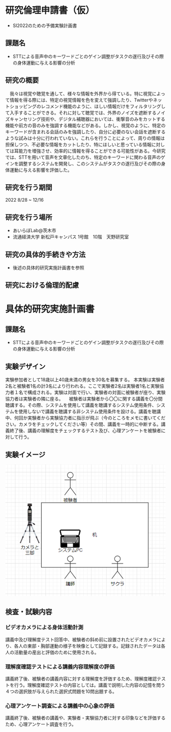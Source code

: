 # 研究倫理申請書（仮）
- SI2022のための予備実験計画書
## 課題名
- STTによる音声中のキーワードごとのゲイン調整がタスクの遂行及びその際の身体運動に与える影響の分析
## 研究の概要
　我々は視覚や聴覚を通して、様々な情報を外界から得ている。特に視覚によって情報を得る際には、特定の視覚情報を色を変えて強調したり、Twitterやネットショッピングのレコメンド機能のように、ほしい情報だけをフィルタリングして入手することができる。それに対して聴覚では、外界のノイズを遮断するノイズキャンセリング技術や、デジタル補聴器においては、衝撃音のみをカットする機能や前方の音のみを強調する機能などがある。しかし、視覚のように、特定のキーワードが含まれる会話のみを強調したり、自分に必要のない会話を遮断するような試みは十分に行われていない。これらを行うことによって、周りの情報は担保しつつ、不必要な情報をカットしたり、特にほしいと思っている情報に対しては耳能力を増強させ、効率的に情報を得ることができる可能性がある。今研究では、STTを用いて音声を文章化したのち、特定のキーワードに関わる音声のゲインを調整するシステムを開発し、このシステムがタスクの遂行及びその際の身体運動に与える影響を評価した。
## 研究を行う期間
 2022 8/28 ~ 12/16
## 研究を行う場所
- あいらぼLab@茨木市
- 流通経済大学 新松戸キャンパス 1号館　10階　天野研究室
## 研究の具体的手続きや方法
- 後述の具体的研究実施計画書を参照
## 研究における倫理的配慮

# 具体的研究実施計画書
## 課題名
- STTによる音声中のキーワードごとのゲイン調整がタスクの遂行及びその際の身体運動に与える影響の分析
## 実験デザイン
実験参加者として18歳以上40歳未満の男女を30名を募集する。
本実験は実験者2名と被験者1名の計3名により行われる。ここで実験者2名は実験者1名と実験協力者１名で構成される。実験は対面で行い、実験者の対面に被験者が座り、実験協力者は実験者の隣に座る。
　被験者は実験者から〇〇に関する講義を〇分間聴講する。その際、システムを使用して講義を聴講するシステム使用条件、システムを使用しないで講義を聴講する非システム使用条件を設ける。講義を聴講中、何回か実験者から実験協力者に指示が飛ぶ（今のところをメモに書いてください。カメラをチェックしてください等）その間、講義を一時的に中断する。講義終了後、講義の理解度をチェックするテスト及び、心理アンケートを被験者に対して行う。
## 実験イメージ
![picture 1](../../images/606ca9f7df09000566b7ea1a7d615f5edcfa84c3d23da43171e61150eeabee2b.png)  

## 検査・試験内容
### ビデオカメラによる身体活動計測
講義中及び理解度テスト回答中、被験者の斜め前に設置されたビデオカメラにより、各人の東部・胸部運動の様子を映像として記録する。記録されたデータは各人の活動量の産出と評価のために使用される。
### 理解度確認テストによる講義内容理解度の評価
講義終了後、被験者の講義内容に対する理解度を評価するため、理解度確認テストを行う。理解度確認テストの内容としては。講義で説明した内容の記憶を問う４つの選択肢が与えられた選択式問題を10問出題する。
### 心理アンケート調査による講義中の心象の評価
講義終了後、被験者の講義や、実験者・実験協力者に対する印象などを評価するため、心理アンケート調査を行う。


